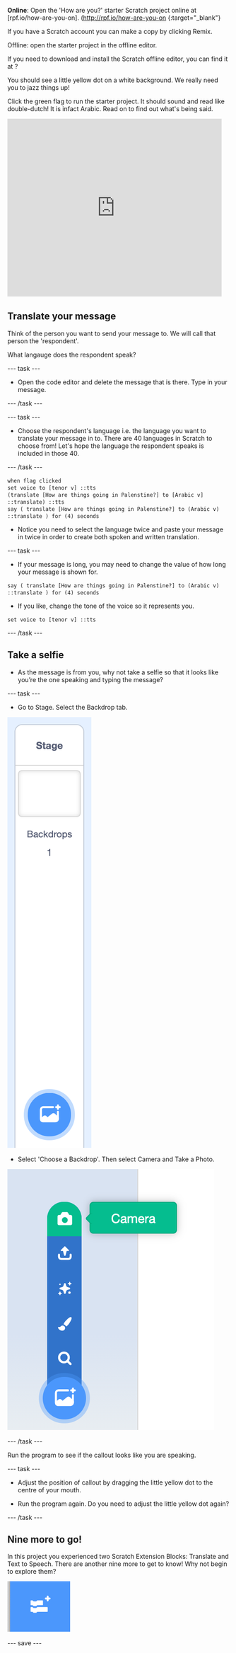 **Online**: Open the 'How are you?' starter Scratch project online at [rpf.io/how-are-you-on]. (http://rpf.io/how-are-you-on {:target="_blank"}

If you have a Scratch account you can make a copy by clicking Remix.

Offline: open the starter project in the offline editor.

If you need to download and install the Scratch offline editor, you can find it at ?

You should see a little yellow dot on a white background. We really need you to jazz things up! 

Click the green flag to run  the starter project. It should sound and read like double-dutch! It is infact Arabic. Read on to find out  what's being said.

<div>
<iframe src="https://scratch.mit.edu/projects/390185573/embed" allowtransparency="true" width="485" height="402" frameborder="0" scrolling="no" allowfullscreen></iframe>
</div>

## Translate your message

Think of the person you want to send your message to. We will call that person the 'respondent'. 

What langauge does the respondent speak?

--- task ---

+ Open the code editor and delete the message that is there. Type in your message.

--- /task ---

--- task ---

+ Choose the respondent's language i.e. the language you want to translate your message in to. There are 40 languages in Scratch to choose from! Let's hope the language the respondent speaks is included in those 40.

--- /task ---

```blocks3
when flag clicked
set voice to [tenor v] ::tts
(translate [How are things going in Palenstine?] to [Arabic v] ::translate) ::tts
say ( translate [How are things going in Palenstine?] to (Arabic v) ::translate ) for (4) seconds
```
+ Notice you need to select the language twice and paste your message in twice in order to create both spoken and written translation.

--- task ---

+ If your message is long, you may need to change the value of how long your message is shown for.
```blocks3
say ( translate [How are things going in Palenstine?] to (Arabic v) ::translate ) for (4) seconds
```

+ If you like, change the tone of the voice so it  represents you.
```blocks3
set voice to [tenor v] ::tts
```
--- /task ---

## Take a selfie

+ As the message is from you, why not take a selfie so that it looks like you’re the one speaking and typing the message?

--- task ---
+ Go to Stage. Select the Backdrop tab.

![Access Stage](images/stage.png)

+ Select 'Choose a Backdrop'. Then select Camera and Take a Photo.

![Access Camera](images/Choose-a-Backdrop-Camera.png)

--- /task ---

Run the program to see if the callout looks like you are speaking.

--- task ---

+ Adjust the position of callout by dragging the little yellow dot to the centre of your mouth.

+ Run the program again. Do you need to adjust the little yellow dot again?

--- /task ---

## Nine more to go!

In this project you experienced two Scratch Extension Blocks: Translate and Text to Speech. There are another nine more to get to know! Why not begin to explore them? 

![Extension Blocks tab](images/extension-blocks.png)


--- save ---
